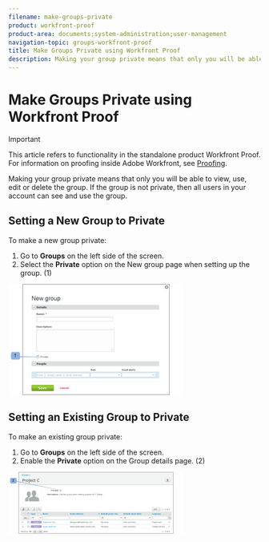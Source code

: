 ```yaml
---
filename: make-groups-private
product: workfront-proof
product-area: documents;system-administration;user-management
navigation-topic: groups-workfront-proof
title: Make Groups Private using Workfront Proof
description: Making your group private means that only you will be able to view, use, edit or delete the group. If the group is not private, then all users in your account can see and use the group.
---
```


# Make Groups Private using Workfront Proof

>[!IMPORTANT]
>
>This article refers to functionality in the standalone product Workfront Proof. For information on proofing inside Adobe Workfront, see [Proofing](../../../review-and-approve-work/proofing/proofing.md).

Making your group private means that only you will be able to view, use, edit or delete the group. If the group is not private, then all users in your account can see and use the group.

## Setting a New Group to Private

To make a new group private:

1. Go to **Groups** on the left side of the screen.
1. Select the **Private** option on the New group page when setting up the group. (1)

![Private_new_group.png](assets/private-new-group-350x221.png)

## Setting an Existing Group to Private

To make an existing group private:

1. Go to **Groups** on the left side of the screen.
1. Enable the **Private** option on the Group details page. (2)

![Private_Group_Details.png](assets/private-group-details-350x123.png)

